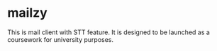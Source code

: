 # mailzy
This is mail client with STT feature. It is designed to be launched as a coursework for university purposes.
